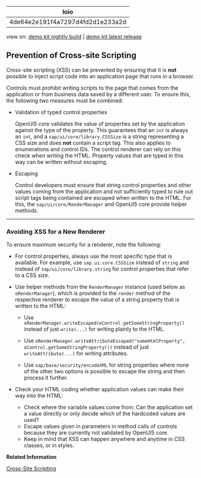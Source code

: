 <!-- loio4de64e2e191f4a7297d4fd2d1e233a2d -->

| loio |
| -----|
| 4de64e2e191f4a7297d4fd2d1e233a2d |

<div id="loio">

view on: [demo kit nightly build](https://openui5nightly.hana.ondemand.com/topic/4de64e2e191f4a7297d4fd2d1e233a2d) | [demo kit latest release](https://sdk.openui5.org/topic/4de64e2e191f4a7297d4fd2d1e233a2d)</div>

## Prevention of Cross-site Scripting

Cross-site scripting \(XSS\) can be prevented by ensuring that it is **not** possible to inject script code into an application page that runs in a browser.

Controls must prohibit writing scripts to the page that comes from the application or from business data saved by a different user. To ensure this, the following two measures must be combined:

-   Validation of typed control properties

    OpenUI5 core validates the value of properties set by the application against the type of the property. This guarantees that an `int` is always an `int`, and a `sap/ui/core/library.CSSSize` is a string representing a CSS size and does **not** contain a script tag. This also applies to enumerations and control IDs. The control renderer can rely on this check when writing the HTML. Property values that are typed in this way can be written without escaping.

-   Escaping

    Control developers must ensure that string control properties and other values coming from the application and not sufficiently typed to rule out script tags being contained are escaped when written to the HTML. For this, the `sap/ui/core/RenderManager` and OpenUI5 core provide helper methods.


***

### Avoiding XSS for a New Renderer

To ensure maximum security for a renderer, note the following:

-   For control properties, always use the most specific type that is available. For example, use `sap.ui.core.CSSSize` instead of `string` and instead of `sap/ui/core/library.string` for control properties that refer to a CSS size.

-   Use helper methods from the `RenderManager` instance \(used below as `oRenderManager`\), which is provided to the `render` method of the respective renderer to escape the value of a string property that is written to the HTML:

    -   Use `oRenderManager.writeEscaped(oControl.getSomeStringProperty()` instead of just `write(...)` for writing plainly to the HTML.

    -   Use `oRenderManager.writeAttributeEscaped("someHtmlProperty", oControl.getSomeStringProperty())` instead of just `writeAttribute(...)` for writing attributes.

    -   Use `sap/base/security/encodeXML` for string properties where none of the other two options is possible to escape the string and then process it further.


-   Check your HTML coding whether application values can make their way into the HTML:

    -   Check where the variable values come from: Can the application set a value directly or only decide which of the hardcoded values are used?
    -   Escape values given in parameters in method calls of controls because they are currently not validated by OpenUI5 core.
    -   Keep in mind that XSS can happen anywhere and anytime in CSS classes, or in styles.


**Related Information**  


[Cross-Site Scripting](Cross_Site_Scripting_91f0bd3.md "Cross-site scripting (XSS) is a widely known vulnerability most web sites have. This page does not provide general information about cross-site scripting but focuses on what you as an application developer using OpenUI5 can do to avoid these security issues.")

